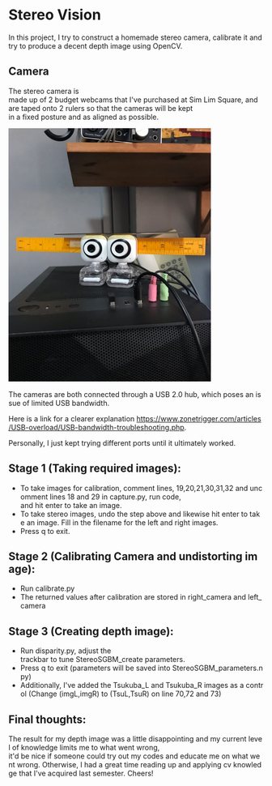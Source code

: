 # Stereo Vision
In this project, I try to construct a homemade stereo camera, calibrate it and try to produce a decent depth image using OpenCV.

## Camera
The stereo camera is made up of 2 budget webcams that I've purchased at Sim Lim Square, and are taped onto 2 rulers so that the cameras will be kept in a fixed posture and as aligned as possible.

<img src="my_camera.jpg" alt="DIY Stereo Camera" width="400" height="500">

The cameras are both connected through a USB 2.0 hub, which poses an issue of limited USB bandwidth.

Here is a link for a clearer explanation https://www.zonetrigger.com/articles/USB-overload/USB-bandwidth-troubleshooting.php.

Personally, I just kept trying different ports until it ultimately worked.


## Stage 1 (Taking required images):
- To take images for calibration, comment lines, 19,20,21,30,31,32 and uncomment lines 18 and 29 in capture.py, run code, </br> and hit enter to take an image.
- To take stereo images, undo the step above and likewise hit enter to take an image. Fill in the filename for the left and right images. 
- Press q to exit.

## Stage 2 (Calibrating Camera and undistorting image):
- Run calibrate.py
- The returned values after calibration are stored in right_camera and left_camera

## Stage 3 (Creating depth image):
- Run disparity.py, adjust the trackbar to tune StereoSGBM_create parameters.
- Press q to exit (parameters will be saved into StereoSGBM_parameters.npy)
- Additionally, I've added the Tsukuba_L and Tsukuba_R images as a control (Change (imgL,imgR) to (TsuL,TsuR) on line 70,72 and 73)

## Final thoughts:
The result for my depth image was a little disappointing and my current level of knowledge limits me to what went wrong,
it'd be nice if someone could try out my codes and educate me on what went wrong. Otherwise, I had a great time reading up and applying cv knowledge that I've acquired last semester. Cheers!
